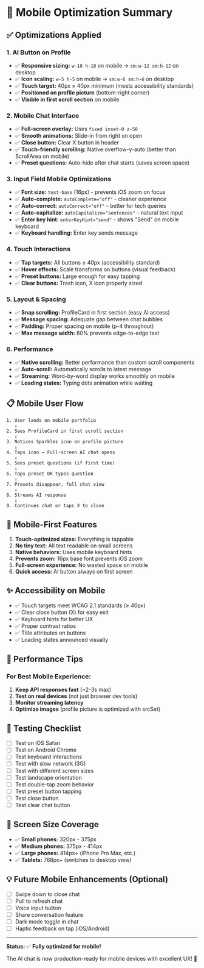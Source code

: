 # 📱 Mobile Optimization Summary

## ✅ Optimizations Applied

### 1. **AI Button on Profile**
- ✅ **Responsive sizing:** `w-10 h-10` on mobile → `sm:w-12 sm:h-12` on desktop
- ✅ **Icon scaling:** `w-5 h-5` on mobile → `sm:w-6 sm:h-6` on desktop  
- ✅ **Touch target:** 40px × 40px minimum (meets accessibility standards)
- ✅ **Positioned on profile picture** (bottom-right corner)
- ✅ **Visible in first scroll section** on mobile

### 2. **Mobile Chat Interface**
- ✅ **Full-screen overlay:** Uses `fixed inset-0 z-50`
- ✅ **Smooth animations:** Slide-in from right on open
- ✅ **Close button:** Clear X button in header
- ✅ **Touch-friendly scrolling:** Native overflow-y-auto (better than ScrollArea on mobile)
- ✅ **Preset questions:** Auto-hide after chat starts (saves screen space)

### 3. **Input Field Mobile Optimizations**
- ✅ **Font size:** `text-base` (16px) - prevents iOS zoom on focus
- ✅ **Auto-complete:** `autoComplete="off"` - cleaner experience
- ✅ **Auto-correct:** `autoCorrect="off"` - better for tech queries
- ✅ **Auto-capitalize:** `autoCapitalize="sentences"` - natural text input
- ✅ **Enter key hint:** `enterKeyHint="send"` - shows "Send" on mobile keyboard
- ✅ **Keyboard handling:** Enter key sends message

### 4. **Touch Interactions**
- ✅ **Tap targets:** All buttons ≥ 40px (accessibility standard)
- ✅ **Hover effects:** Scale transforms on buttons (visual feedback)
- ✅ **Preset buttons:** Large enough for easy tapping
- ✅ **Clear buttons:** Trash icon, X icon properly sized

### 5. **Layout & Spacing**
- ✅ **Snap scrolling:** ProfileCard in first section (easy AI access)
- ✅ **Message spacing:** Adequate gap between chat bubbles
- ✅ **Padding:** Proper spacing on mobile (p-4 throughout)
- ✅ **Max message width:** 80% prevents edge-to-edge text

### 6. **Performance**
- ✅ **Native scrolling:** Better performance than custom scroll components
- ✅ **Auto-scroll:** Automatically scrolls to latest message
- ✅ **Streaming:** Word-by-word display works smoothly on mobile
- ✅ **Loading states:** Typing dots animation while waiting

## 📋 Mobile User Flow

```
1. User lands on mobile portfolio
   ↓
2. Sees ProfileCard in first scroll section
   ↓
3. Notices Sparkles icon on profile picture
   ↓
4. Taps icon → Full-screen AI chat opens
   ↓
5. Sees preset questions (if first time)
   ↓
6. Taps preset OR types question
   ↓
7. Presets disappear, full chat view
   ↓
8. Streams AI response
   ↓
9. Continues chat or taps X to close
```

## 🎯 Mobile-First Features

1. **Touch-optimized sizes:** Everything is tappable
2. **No tiny text:** All text readable on small screens
3. **Native behaviors:** Uses mobile keyboard hints
4. **Prevents zoom:** 16px base font prevents iOS zoom
5. **Full-screen experience:** No wasted space on mobile
6. **Quick access:** AI button always on first screen

## ✨ Accessibility on Mobile

- ✅ Touch targets meet WCAG 2.1 standards (≥ 40px)
- ✅ Clear close button (X) for easy exit
- ✅ Keyboard hints for better UX
- ✅ Proper contrast ratios
- ✅ Title attributes on buttons
- ✅ Loading states announced visually

## 🚀 Performance Tips

### For Best Mobile Experience:
1. **Keep API responses fast** (~2-3s max)
2. **Test on real devices** (not just browser dev tools)
3. **Monitor streaming latency**
4. **Optimize images** (profile picture is optimized with srcSet)

## 🔧 Testing Checklist

- [ ] Test on iOS Safari
- [ ] Test on Android Chrome
- [ ] Test keyboard interactions
- [ ] Test with slow network (3G)
- [ ] Test with different screen sizes
- [ ] Test landscape orientation
- [ ] Test double-tap zoom behavior
- [ ] Test preset button tapping
- [ ] Test close button
- [ ] Test clear chat button

## 📐 Screen Size Coverage

- ✅ **Small phones:** 320px - 375px
- ✅ **Medium phones:** 375px - 414px  
- ✅ **Large phones:** 414px+ (iPhone Pro Max, etc.)
- ✅ **Tablets:** 768px+ (switches to desktop view)

## 💡 Future Mobile Enhancements (Optional)

- [ ] Swipe down to close chat
- [ ] Pull to refresh chat
- [ ] Voice input button
- [ ] Share conversation feature
- [ ] Dark mode toggle in chat
- [ ] Haptic feedback on tap (iOS/Android)

---

**Status:** ✅ **Fully optimized for mobile!**

The AI chat is now production-ready for mobile devices with excellent UX! 🎉

